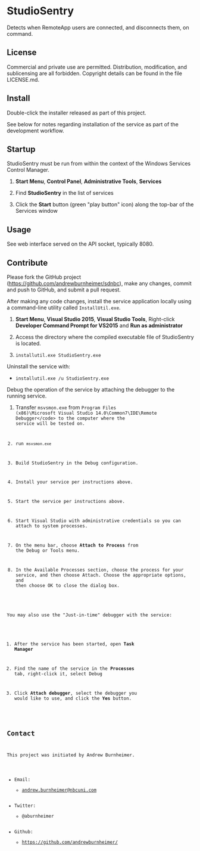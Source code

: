 StudioSentry
============

Detects when RemoteApp users are connected, and disconnects them, on
command.


License
-------

Commercial and private use are permitted. Distribution, modification,
and sublicensing are all forbidden. Copyright details can be found in
the file LICENSE.md.


Install
-------

Double-click the installer released as part of this project.

See below for notes regarding installation of the service as part of the
development workflow.


Startup
-------

StudioSentry must be run from within the context of the Windows Services
Control Manager.

1. **Start Menu**, **Control Panel**, **Administrative Tools**,
   **Services**

2. Find **StudioSentry** in the list of services

3. Click the **Start** button (green "play button" icon) along the
   top-bar of the Services window


Usage
-----

See web interface served on the API socket, typically 8080.


Contribute
----------

Please fork the GitHub project (https://github.com/andrewburnheimer/sdnbc),
make any changes, commit and push to GitHub, and submit a pull request.

After making any code changes, install the service application locally
using a command-line utility called <code>InstallUtil.exe</code>. 

1. **Start Menu**, **Visual Studio 2015**, **Visual Studio Tools**,
   Right-click **Developer Command Prompt for VS2015** and **Run as
   administrator**

2. Access the directory where the compiled executable file of
   StudioSentry is located.

3. <code>installutil.exe StudioSentry.exe</code>

Uninstall the service with:

* <code>installutil.exe /u StudioSentry.exe</code>

Debug the operation of the service by attaching the debugger to the
running service.

1. Transfer <code>msvsmon.exe</code> from <code>Program Files (x86)\Microsoft Visual Studio 14.0\Common7\IDE\Remote Debugger\</code>*<platform>*
   to the computer where the service will be tested on.

2. run <code>msvsmon.exe</code>

1. Build StudioSentry in the Debug configuration.

2. Install your service per instructions above.

3. Start the service per instructions above.

4. Start Visual Studio with administrative credentials so you can attach
   to system processes.

5. On the menu bar, choose **Attach to Process** from the Debug or Tools
   menu.

6. In the Available Processes section, choose the process for your
   service, and then choose Attach. Choose the appropriate options, and
   then choose OK to close the dialog box.

You may also use the "Just-in-time" debugger with the service:

1. After the service has been started, open **Task Manager**

2. Find the name of the service in the **Processes** tab, right-click
   it, select Debug

3. Click **Attach debugger**, select the debugger you would like to use,
   and click the **Yes** button.


Contact
-------

This project was initiated by Andrew Burnheimer.

* Email:
  * andrew.burnheimer@nbcuni.com
* Twitter:
  * @aburnheimer
* Github:
  * https://github.com/andrewburnheimer/
